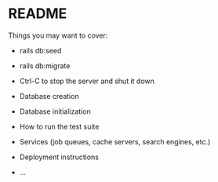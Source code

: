 # README

Things you may want to cover:

* rails db:seed

* rails db:migrate

* Ctrl-C to stop the server and shut it down

* Database creation

* Database initialization

* How to run the test suite

* Services (job queues, cache servers, search engines, etc.)

* Deployment instructions

* ...
